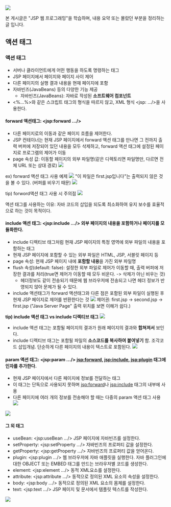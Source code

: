![](https://i.imgur.com/AcMiLCW.png)

본 게시글은 "JSP 웹 프로그래밍"을 학습하며, 내용 요약 또는 몰랐던 부분을 정리하는 글 입니다.

## 액션 태그

### 액션 태그

- 서버나 클라이언트에게 어떤 행동을 하도록 명령하는 태그
- JSP 페이지에서 페이지와 페이지 사이 제어
- 다른 페이지의 실행 결과 내용을 현재 페이지에 포함
- 자바빈즈(JavaBeans) 등의 다양한 기능 제공
  - 자바빈즈(JavaBeans): 자바로 작성된 **소프트웨어 컴포넌트**
- <%...%>와 같은 스크립트 태그의 형식을 따르지 않고, XML 형식 <jsp: .../>을 사용한다.

#### **forward 액션태그: <jsp:forward .../>**

- 다른 페이지로의 이동과 같은 페이지 흐름을 제어한다.
- JSP 컨테이너는 현재 JSP 페이지에서 forward 액션 태그를 만나면 그 전까지 출력 버퍼에 저장되어 있던 내용을 모두 삭제하고, forward 액션 태그에 설정된 페이지로 프로그램의 제어가 이동
- page 속성 값: 이동할 페이지의 외부 파일명(같은 디렉토리면 파일명만, 다르면 전체 URL 또는 상대 경로)
  ![](https://i.imgur.com/Mwwf6Dr.png)

ex) forward 액션 태그 사용 예제
![](https://i.imgur.com/g0EGJdz.png)
"이 파일은 first.jsp입니다"는 출력되지 않은 것을 볼 수 있다. (버퍼를 비우기 때문)
![](https://i.imgur.com/B8g9RnK.png)

tip) forword액션 태그 사용 시 주의점
![](https://i.imgur.com/HJvyFYm.png)

액션 태그를 사용하는 이유: 자바 코드의 삽입을 되도록 최소화하여 유지 보수를 효율적으로 하는 것이 목적이다.

#### **include 액션 태그: <jsp:include .../> 외부 페이지의 내용을 포함하거나 페이지를 모듈화한다.**

- include 디렉티브 태그처럼 현재 JSP 페이지의 특정 영역에 외부 파일의 내용을 포함하는 태그
- 현재 JSP 페이지에 포함할 수 있는 외부 파일은 HTML, JSP, 서블릿 페이지 등
- page 속성: 현재 JSP 페이지 내에 **포함할 내용**을 가진 외부 파일명
- flush 속성(default: false): 설정한 외부 파일로 제어가 이동할 때, 출력 버퍼에 저장한 결과를 처리(true면 제어가 이동할 때 모두 비운다. -> 삭제가 아닌 비우는 것)
  - 헤더정보도 같이 전송되기 때문에 웹 브라우저에 전송되고 나면 헤더 정보가 반영되지 않아 문제가 될 수 있다.
- include 액션태그가 forward 액션태그와 다른 점은 포함된 외부 파일이 실행된 후 현재 JSP 페이지로 제어를 반환한다는 것
  ![](https://i.imgur.com/zaxaUIF.png)
  제어권: first.jsp -> second.jsp -> first.jsp
  ("Java Server Page" 출력 위치를 보면 이해가 쉽다.)

**tip) include 액션 태그 vs include 디렉티브 태그**
![](https://i.imgur.com/XJKAfJ2.png)

- include 액션 태그는 포함될 페이지의 결과가 원래 페이지의 결과와 **합쳐져서** 보인다.
- include 디렉티브 태그는 포함될 파일의 **소스코드를 복사하여 붙여넣기** 함. 조각코드 삽입개념. 단순하게 다른 페이지의 내용이 텍스트로 포함된다.
  ![](https://i.imgur.com/KEq6nHv.png)

#### param 액션 태그: <jsp:param .../> <jsp:forward>, <jsp:include>, <jsp:plugin> 태그에 인자를 추가한다.

- 현재 JSP 페이지에서 다른 페이지에 정보를 전달하는 태그
- 이 태그는 단독으로 사용되지 못하며 <jsp:forward>나 <jsp:include> 태그의 내부에 사용
- 다른 페이지에 여러 개의 정보를 전송해야 할 때는 다중의 param 액션 태그 사용
  ![](https://i.imgur.com/KTAT9Pm.png)

![](https://i.imgur.com/Q9rVXVp.png)

#### 그 외 태그

- useBean: <jsp:useBean .../> JSP 페이지에 자바빈즈를 설정한다.
- setProperty: <jsp:setProperty .../> 자바빈즈의 프로퍼티 값을 설정한다.
- getProperty: <jsp:getProperty .../> 자바빈즈의 프로퍼티 값을 얻어온다.
- plugin: <jsp:plugin .../> 웹 브라우저에 자바 애플릿을 실행한다. 자바 플러그인에 대한 OBJECT 또는 EMBED 태그를 만드는 브라우저별 코드를 생성한다.
- element: <jsp:element .../> 동적 XML요소를 설정한다.
- attribute: <jsp:attribute .../> 동적으로 정의된 XML 요소의 속성을 설정한다.
- body: <jsp:body .../> 동적으로 정의된 XML 요소의 몸체를 설정한다.
- text: <jsp:text .../> JSP 페이지 및 문서에서 템플릿 텍스트를 작성한다.

![](https://i.imgur.com/4lZJJGD.png)
